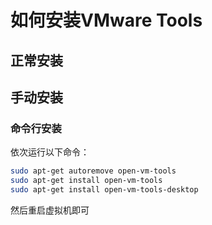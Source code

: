 # 如何安装VMware Tools

## 正常安装

## 手动安装

### 命令行安装

依次运行以下命令：

```bash
sudo apt-get autoremove open-vm-tools
sudo apt-get install open-vm-tools
sudo apt-get install open-vm-tools-desktop
```

然后重启虚拟机即可
